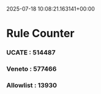 2025-07-18 10:08:21.163141+00:00
# Rule Counter 
 ### UCATE : 514487

 ### Veneto : 577466

 ### Allowlist : 13930